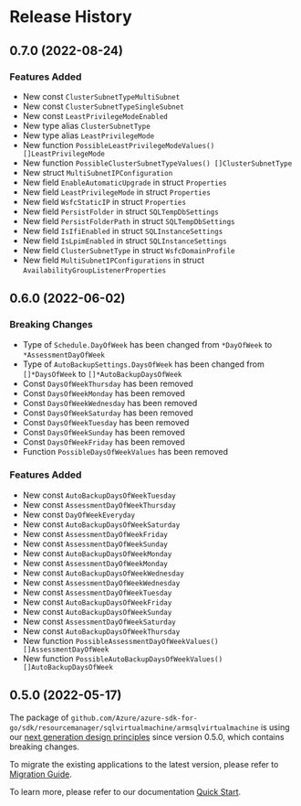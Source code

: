 # Release History

## 0.7.0 (2022-08-24)
### Features Added

- New const `ClusterSubnetTypeMultiSubnet`
- New const `ClusterSubnetTypeSingleSubnet`
- New const `LeastPrivilegeModeEnabled`
- New type alias `ClusterSubnetType`
- New type alias `LeastPrivilegeMode`
- New function `PossibleLeastPrivilegeModeValues() []LeastPrivilegeMode`
- New function `PossibleClusterSubnetTypeValues() []ClusterSubnetType`
- New struct `MultiSubnetIPConfiguration`
- New field `EnableAutomaticUpgrade` in struct `Properties`
- New field `LeastPrivilegeMode` in struct `Properties`
- New field `WsfcStaticIP` in struct `Properties`
- New field `PersistFolder` in struct `SQLTempDbSettings`
- New field `PersistFolderPath` in struct `SQLTempDbSettings`
- New field `IsIfiEnabled` in struct `SQLInstanceSettings`
- New field `IsLpimEnabled` in struct `SQLInstanceSettings`
- New field `ClusterSubnetType` in struct `WsfcDomainProfile`
- New field `MultiSubnetIPConfigurations` in struct `AvailabilityGroupListenerProperties`


## 0.6.0 (2022-06-02)
### Breaking Changes

- Type of `Schedule.DayOfWeek` has been changed from `*DayOfWeek` to `*AssessmentDayOfWeek`
- Type of `AutoBackupSettings.DaysOfWeek` has been changed from `[]*DaysOfWeek` to `[]*AutoBackupDaysOfWeek`
- Const `DaysOfWeekThursday` has been removed
- Const `DaysOfWeekMonday` has been removed
- Const `DaysOfWeekWednesday` has been removed
- Const `DaysOfWeekSaturday` has been removed
- Const `DaysOfWeekTuesday` has been removed
- Const `DaysOfWeekSunday` has been removed
- Const `DaysOfWeekFriday` has been removed
- Function `PossibleDaysOfWeekValues` has been removed

### Features Added

- New const `AutoBackupDaysOfWeekTuesday`
- New const `AssessmentDayOfWeekThursday`
- New const `DayOfWeekEveryday`
- New const `AutoBackupDaysOfWeekSaturday`
- New const `AssessmentDayOfWeekFriday`
- New const `AssessmentDayOfWeekSunday`
- New const `AutoBackupDaysOfWeekMonday`
- New const `AssessmentDayOfWeekMonday`
- New const `AutoBackupDaysOfWeekWednesday`
- New const `AssessmentDayOfWeekWednesday`
- New const `AssessmentDayOfWeekTuesday`
- New const `AutoBackupDaysOfWeekFriday`
- New const `AutoBackupDaysOfWeekSunday`
- New const `AssessmentDayOfWeekSaturday`
- New const `AutoBackupDaysOfWeekThursday`
- New function `PossibleAssessmentDayOfWeekValues() []AssessmentDayOfWeek`
- New function `PossibleAutoBackupDaysOfWeekValues() []AutoBackupDaysOfWeek`


## 0.5.0 (2022-05-17)

The package of `github.com/Azure/azure-sdk-for-go/sdk/resourcemanager/sqlvirtualmachine/armsqlvirtualmachine` is using our [next generation design principles](https://azure.github.io/azure-sdk/general_introduction.html) since version 0.5.0, which contains breaking changes.

To migrate the existing applications to the latest version, please refer to [Migration Guide](https://aka.ms/azsdk/go/mgmt/migration).

To learn more, please refer to our documentation [Quick Start](https://aka.ms/azsdk/go/mgmt).